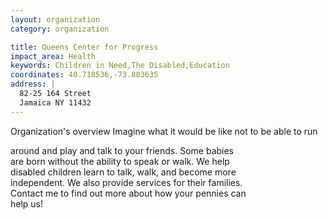 ```yaml
---
layout: organization
category: organization

title: Queens Center for Progress
impact_area: Health
keywords: Children in Need,The Disabled,Education
coordinates: 40.718536,-73.803635
address: |
  82-25 164 Street
  Jamaica NY 11432
---
```

Organization's overview
Imagine what it would be like not to be able to run 

around and play and talk to your friends. Some babies  
are born without the ability to speak or walk. We help  
disabled children learn to talk, walk, and become more  
independent. We also provide services for their families.   
Contact me to find out more about how your pennies can  
help us!